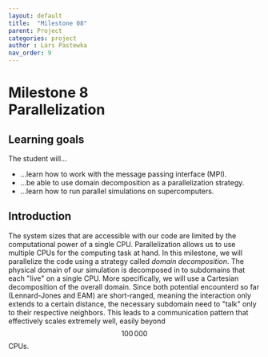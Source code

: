 ```yaml
---
layout: default
title:  "Milestone 08"
parent: Project
categories: project
author : Lars Pastewka
nav_order: 9
---
```


# Milestone 8 <br/> Parallelization

## Learning goals

The student will...
* ...learn how to work with the message passing interface (MPI).
* ...be able to use domain decomposition as a parallelization strategy.
* ...learn how to run parallel simulations on supercomputers.

## Introduction

The system sizes that are accessible with our code are limited by the computational power of a single CPU. Parallelization allows us to use multiple CPUs for the computing task at hand. In this milestone, we will parallelize the code using a strategy called *domain decomposition*. The physical domain of our simulation is decomposed in to subdomains that each "live" on a single CPU. More specifically, we will use a Cartesian decomposition of the overall domain. Since both potential encounterd so far (Lennard-Jones and EAM) are short-ranged, meaning the interaction only extends to a certain distance, the necessary subdomain need to "talk" only to their respective neighbors. This leads to a communication pattern that effectively scales extremely well, easily beyond $$100\,000$$ CPUs.

